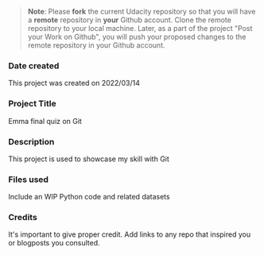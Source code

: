 >**Note**: Please **fork** the current Udacity repository so that you will have a **remote** repository in **your** Github account. Clone the remote repository to your local machine. Later, as a part of the project "Post your Work on Github", you will push your proposed changes to the remote repository in your Github account.

### Date created
This project was created on 2022/03/14

### Project Title
Emma final quiz on Git

### Description
This project is used to showcase my skill with Git

### Files used
Include an WIP Python code and related datasets

### Credits
It's important to give proper credit. Add links to any repo that inspired you or blogposts you consulted.
